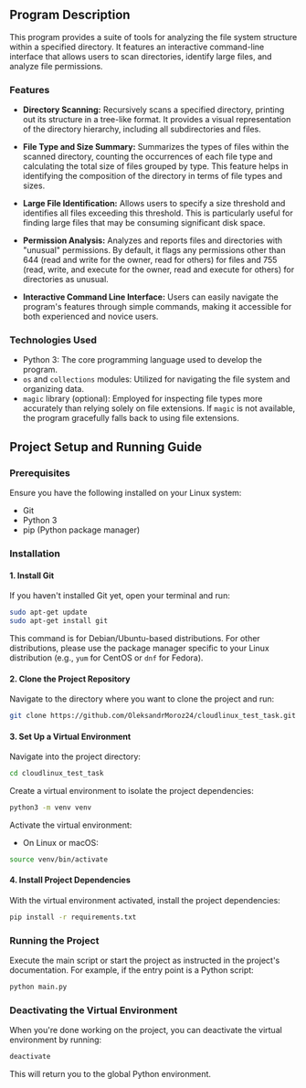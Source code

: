 ## Program Description

This program provides a suite of tools for analyzing the file system structure within a specified directory. It features an interactive command-line interface that allows users to scan directories, identify large files, and analyze file permissions.

### Features

- **Directory Scanning:** Recursively scans a specified directory, printing out its structure in a tree-like format. It provides a visual representation of the directory hierarchy, including all subdirectories and files.

- **File Type and Size Summary:** Summarizes the types of files within the scanned directory, counting the occurrences of each file type and calculating the total size of files grouped by type. This feature helps in identifying the composition of the directory in terms of file types and sizes.

- **Large File Identification:** Allows users to specify a size threshold and identifies all files exceeding this threshold. This is particularly useful for finding large files that may be consuming significant disk space.

- **Permission Analysis:** Analyzes and reports files and directories with "unusual" permissions. By default, it flags any permissions other than 644 (read and write for the owner, read for others) for files and 755 (read, write, and execute for the owner, read and execute for others) for directories as unusual.

- **Interactive Command Line Interface:** Users can easily navigate the program's features through simple commands, making it accessible for both experienced and novice users.

### Technologies Used

- Python 3: The core programming language used to develop the program.
- `os` and `collections` modules: Utilized for navigating the file system and organizing data.
- `magic` library (optional): Employed for inspecting file types more accurately than relying solely on file extensions. If `magic` is not available, the program gracefully falls back to using file extensions.


## Project Setup and Running Guide

### Prerequisites

Ensure you have the following installed on your Linux system:
- Git
- Python 3
- pip (Python package manager)

### Installation

#### 1. Install Git

If you haven't installed Git yet, open your terminal and run:

```bash
sudo apt-get update
sudo apt-get install git
```

This command is for Debian/Ubuntu-based distributions. For other distributions, please use the package manager specific to your Linux distribution (e.g., `yum` for CentOS or `dnf` for Fedora).

#### 2. Clone the Project Repository

Navigate to the directory where you want to clone the project and run:

```bash
git clone https://github.com/OleksandrMoroz24/cloudlinux_test_task.git
```

#### 3. Set Up a Virtual Environment

Navigate into the project directory:

```bash
cd cloudlinux_test_task
```

Create a virtual environment to isolate the project dependencies:

```bash
python3 -m venv venv
```

Activate the virtual environment:

- On Linux or macOS:

```bash
source venv/bin/activate
```

#### 4. Install Project Dependencies

With the virtual environment activated, install the project dependencies:

```bash
pip install -r requirements.txt
```

### Running the Project

Execute the main script or start the project as instructed in the project's documentation. For example, if the entry point is a Python script:

```bash
python main.py
```

### Deactivating the Virtual Environment

When you're done working on the project, you can deactivate the virtual environment by running:

```bash
deactivate
```

This will return you to the global Python environment.
